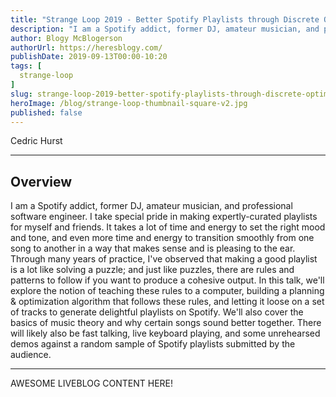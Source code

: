 ```yaml
---
title: "Strange Loop 2019 - Better Spotify Playlists through Discrete Optimization"
description: "I am a Spotify addict, former DJ, amateur musician, and professional software engineer. I take special pride in making expertly-curated playlists for myself and friends. It takes a lot of time and energy to set the right mood and tone, and even more time and energy to transition smoothly from one song to another in a way that makes sense and is pleasing to the ear. Through many years of practice, I've observed that making a good playlist is a lot like solving a puzzle; and just like puzzles, there are rules and patterns to follow if you want to produce a cohesive output. In this talk, we'll explore the notion of teaching these rules to a computer, building a planning & optimization algorithm that follows these rules, and letting it loose on a set of tracks to generate delightful playlists on Spotify. We'll also cover the basics of music theory and why certain songs sound better together. There will likely also be fast talking, live keyboard playing, and some unrehearsed demos against a random sample of Spotify playlists submitted by the audience."
author: Blogy McBlogerson
authorUrl: https://heresblogy.com/
publishDate: 2019-09-13T00:00-10:20
tags: [
  strange-loop
]
slug: strange-loop-2019-better-spotify-playlists-through-discrete-optimization
heroImage: /blog/strange-loop-thumbnail-square-v2.jpg
published: false
---
```


<div class="container p-0 liveblog-presenters">
  <div class="row m-0">
      <p class=" mr-12 m-0">
        <span class="liveblog-presenters__name">Cedric Hurst</span>
        <a href="https://twitter.com/divideby0" target="_blank" title="Twitter"><i class="fa fa-twitter pr-2"></i></a>
        <a href="https://github.com/divideby0" target="_blank" title="GitHub"><i class="fa fa-github pr-2"></i></a>
      </p>
  </div>
</div>

---

## Overview

I am a Spotify addict, former DJ, amateur musician, and professional software engineer. I take special pride in making expertly-curated playlists for myself and friends. It takes a lot of time and energy to set the right mood and tone, and even more time and energy to transition smoothly from one song to another in a way that makes sense and is pleasing to the ear. Through many years of practice, I've observed that making a good playlist is a lot like solving a puzzle; and just like puzzles, there are rules and patterns to follow if you want to produce a cohesive output. In this talk, we'll explore the notion of teaching these rules to a computer, building a planning & optimization algorithm that follows these rules, and letting it loose on a set of tracks to generate delightful playlists on Spotify. We'll also cover the basics of music theory and why certain songs sound better together. There will likely also be fast talking, live keyboard playing, and some unrehearsed demos against a random sample of Spotify playlists submitted by the audience.

---

AWESOME LIVEBLOG CONTENT HERE!

<!-- Note on images
  Images (e.g. my_image.jpg) should be put in the `website/static/blog/strange-loop-2019` directory, with the path to the image in your post being `/blog/strange-loop-2019/my_image.jpg`. If you'd rather host the images somewhere else for ease of use, that's fine too.

  Please also try to keep your images to a reasonable size by:
    - Using JPEG compression, unless image is mostly solid color 
    - JPEG compression set between 60%-80%
    - Resizing the image to be no wider then 750px
    - If PNG, use a tool like ImageOptim (https://imageoptim.com/mac) to optimize the file size

  I suggest re-sizing and compressing all the images in one batch as a last step.
-->  
